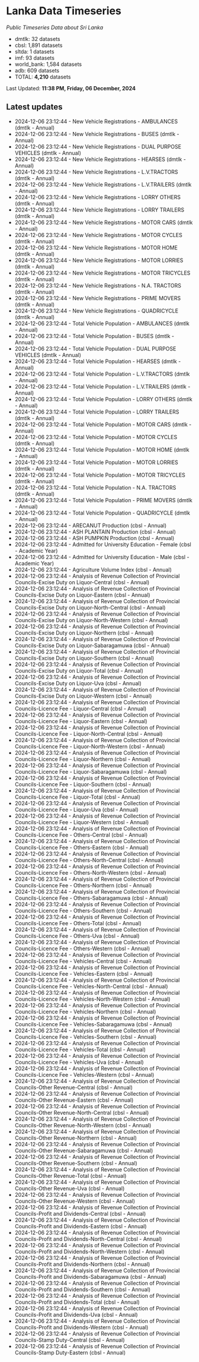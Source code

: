 # Lanka Data Timeseries
*Public Timeseries Data about Sri Lanka*

* dmtlk: 32 datasets
* cbsl: 1,891 datasets
* sltda: 1 datasets
* imf: 93 datasets
* world_bank: 1,584 datasets
* adb: 609 datasets
* TOTAL: **4,210** datasets

Last Updated: **11:38 PM, Friday, 06 December, 2024**

## Latest updates

* 2024-12-06 23:12:44 - New Vehicle Registrations - AMBULANCES (dmtlk - Annual)
* 2024-12-06 23:12:44 - New Vehicle Registrations - BUSES (dmtlk - Annual)
* 2024-12-06 23:12:44 - New Vehicle Registrations - DUAL PURPOSE VEHICLES (dmtlk - Annual)
* 2024-12-06 23:12:44 - New Vehicle Registrations - HEARSES (dmtlk - Annual)
* 2024-12-06 23:12:44 - New Vehicle Registrations - L.V.TRACTORS (dmtlk - Annual)
* 2024-12-06 23:12:44 - New Vehicle Registrations - L.V.TRAILERS (dmtlk - Annual)
* 2024-12-06 23:12:44 - New Vehicle Registrations - LORRY OTHERS (dmtlk - Annual)
* 2024-12-06 23:12:44 - New Vehicle Registrations - LORRY TRAILERS (dmtlk - Annual)
* 2024-12-06 23:12:44 - New Vehicle Registrations - MOTOR CARS (dmtlk - Annual)
* 2024-12-06 23:12:44 - New Vehicle Registrations - MOTOR CYCLES (dmtlk - Annual)
* 2024-12-06 23:12:44 - New Vehicle Registrations - MOTOR HOME (dmtlk - Annual)
* 2024-12-06 23:12:44 - New Vehicle Registrations - MOTOR LORRIES (dmtlk - Annual)
* 2024-12-06 23:12:44 - New Vehicle Registrations - MOTOR TRICYCLES (dmtlk - Annual)
* 2024-12-06 23:12:44 - New Vehicle Registrations - N.A. TRACTORS (dmtlk - Annual)
* 2024-12-06 23:12:44 - New Vehicle Registrations - PRIME MOVERS (dmtlk - Annual)
* 2024-12-06 23:12:44 - New Vehicle Registrations - QUADRICYCLE (dmtlk - Annual)
* 2024-12-06 23:12:44 - Total Vehicle Population - AMBULANCES (dmtlk - Annual)
* 2024-12-06 23:12:44 - Total Vehicle Population - BUSES (dmtlk - Annual)
* 2024-12-06 23:12:44 - Total Vehicle Population - DUAL PURPOSE VEHICLES (dmtlk - Annual)
* 2024-12-06 23:12:44 - Total Vehicle Population - HEARSES (dmtlk - Annual)
* 2024-12-06 23:12:44 - Total Vehicle Population - L.V.TRACTORS (dmtlk - Annual)
* 2024-12-06 23:12:44 - Total Vehicle Population - L.V.TRAILERS (dmtlk - Annual)
* 2024-12-06 23:12:44 - Total Vehicle Population - LORRY OTHERS (dmtlk - Annual)
* 2024-12-06 23:12:44 - Total Vehicle Population - LORRY TRAILERS (dmtlk - Annual)
* 2024-12-06 23:12:44 - Total Vehicle Population - MOTOR CARS (dmtlk - Annual)
* 2024-12-06 23:12:44 - Total Vehicle Population - MOTOR CYCLES (dmtlk - Annual)
* 2024-12-06 23:12:44 - Total Vehicle Population - MOTOR HOME (dmtlk - Annual)
* 2024-12-06 23:12:44 - Total Vehicle Population - MOTOR LORRIES (dmtlk - Annual)
* 2024-12-06 23:12:44 - Total Vehicle Population - MOTOR TRICYCLES (dmtlk - Annual)
* 2024-12-06 23:12:44 - Total Vehicle Population - N.A. TRACTORS (dmtlk - Annual)
* 2024-12-06 23:12:44 - Total Vehicle Population - PRIME MOVERS (dmtlk - Annual)
* 2024-12-06 23:12:44 - Total Vehicle Population - QUADRICYCLE (dmtlk - Annual)
* 2024-12-06 23:12:44 - ARECANUT Production (cbsl - Annual)
* 2024-12-06 23:12:44 - ASH PLANTAIN Production (cbsl - Annual)
* 2024-12-06 23:12:44 - ASH PUMPKIN Production (cbsl - Annual)
* 2024-12-06 23:12:44 - Admitted for University Education - Female (cbsl - Academic Year)
* 2024-12-06 23:12:44 - Admitted for University Education - Male (cbsl - Academic Year)
* 2024-12-06 23:12:44 - Agriculture Volume Index (cbsl - Annual)
* 2024-12-06 23:12:44 - Analysis of Revenue Collection of Provincial Councils-Excise Duty on Liquor-Central (cbsl - Annual)
* 2024-12-06 23:12:44 - Analysis of Revenue Collection of Provincial Councils-Excise Duty on Liquor-Eastern (cbsl - Annual)
* 2024-12-06 23:12:44 - Analysis of Revenue Collection of Provincial Councils-Excise Duty on Liquor-North-Central (cbsl - Annual)
* 2024-12-06 23:12:44 - Analysis of Revenue Collection of Provincial Councils-Excise Duty on Liquor-North-Western (cbsl - Annual)
* 2024-12-06 23:12:44 - Analysis of Revenue Collection of Provincial Councils-Excise Duty on Liquor-Northern (cbsl - Annual)
* 2024-12-06 23:12:44 - Analysis of Revenue Collection of Provincial Councils-Excise Duty on Liquor-Sabaragamuwa (cbsl - Annual)
* 2024-12-06 23:12:44 - Analysis of Revenue Collection of Provincial Councils-Excise Duty on Liquor-Southern (cbsl - Annual)
* 2024-12-06 23:12:44 - Analysis of Revenue Collection of Provincial Councils-Excise Duty on Liquor-Total (cbsl - Annual)
* 2024-12-06 23:12:44 - Analysis of Revenue Collection of Provincial Councils-Excise Duty on Liquor-Uva (cbsl - Annual)
* 2024-12-06 23:12:44 - Analysis of Revenue Collection of Provincial Councils-Excise Duty on Liquor-Western (cbsl - Annual)
* 2024-12-06 23:12:44 - Analysis of Revenue Collection of Provincial Councils-Licence Fee - Liquor-Central (cbsl - Annual)
* 2024-12-06 23:12:44 - Analysis of Revenue Collection of Provincial Councils-Licence Fee - Liquor-Eastern (cbsl - Annual)
* 2024-12-06 23:12:44 - Analysis of Revenue Collection of Provincial Councils-Licence Fee - Liquor-North-Central (cbsl - Annual)
* 2024-12-06 23:12:44 - Analysis of Revenue Collection of Provincial Councils-Licence Fee - Liquor-North-Western (cbsl - Annual)
* 2024-12-06 23:12:44 - Analysis of Revenue Collection of Provincial Councils-Licence Fee - Liquor-Northern (cbsl - Annual)
* 2024-12-06 23:12:44 - Analysis of Revenue Collection of Provincial Councils-Licence Fee - Liquor-Sabaragamuwa (cbsl - Annual)
* 2024-12-06 23:12:44 - Analysis of Revenue Collection of Provincial Councils-Licence Fee - Liquor-Southern (cbsl - Annual)
* 2024-12-06 23:12:44 - Analysis of Revenue Collection of Provincial Councils-Licence Fee - Liquor-Total (cbsl - Annual)
* 2024-12-06 23:12:44 - Analysis of Revenue Collection of Provincial Councils-Licence Fee - Liquor-Uva (cbsl - Annual)
* 2024-12-06 23:12:44 - Analysis of Revenue Collection of Provincial Councils-Licence Fee - Liquor-Western (cbsl - Annual)
* 2024-12-06 23:12:44 - Analysis of Revenue Collection of Provincial Councils-Licence Fee - Others-Central (cbsl - Annual)
* 2024-12-06 23:12:44 - Analysis of Revenue Collection of Provincial Councils-Licence Fee - Others-Eastern (cbsl - Annual)
* 2024-12-06 23:12:44 - Analysis of Revenue Collection of Provincial Councils-Licence Fee - Others-North-Central (cbsl - Annual)
* 2024-12-06 23:12:44 - Analysis of Revenue Collection of Provincial Councils-Licence Fee - Others-North-Western (cbsl - Annual)
* 2024-12-06 23:12:44 - Analysis of Revenue Collection of Provincial Councils-Licence Fee - Others-Northern (cbsl - Annual)
* 2024-12-06 23:12:44 - Analysis of Revenue Collection of Provincial Councils-Licence Fee - Others-Sabaragamuwa (cbsl - Annual)
* 2024-12-06 23:12:44 - Analysis of Revenue Collection of Provincial Councils-Licence Fee - Others-Southern (cbsl - Annual)
* 2024-12-06 23:12:44 - Analysis of Revenue Collection of Provincial Councils-Licence Fee - Others-Total (cbsl - Annual)
* 2024-12-06 23:12:44 - Analysis of Revenue Collection of Provincial Councils-Licence Fee - Others-Uva (cbsl - Annual)
* 2024-12-06 23:12:44 - Analysis of Revenue Collection of Provincial Councils-Licence Fee - Others-Western (cbsl - Annual)
* 2024-12-06 23:12:44 - Analysis of Revenue Collection of Provincial Councils-Licence Fee - Vehicles-Central (cbsl - Annual)
* 2024-12-06 23:12:44 - Analysis of Revenue Collection of Provincial Councils-Licence Fee - Vehicles-Eastern (cbsl - Annual)
* 2024-12-06 23:12:44 - Analysis of Revenue Collection of Provincial Councils-Licence Fee - Vehicles-North-Central (cbsl - Annual)
* 2024-12-06 23:12:44 - Analysis of Revenue Collection of Provincial Councils-Licence Fee - Vehicles-North-Western (cbsl - Annual)
* 2024-12-06 23:12:44 - Analysis of Revenue Collection of Provincial Councils-Licence Fee - Vehicles-Northern (cbsl - Annual)
* 2024-12-06 23:12:44 - Analysis of Revenue Collection of Provincial Councils-Licence Fee - Vehicles-Sabaragamuwa (cbsl - Annual)
* 2024-12-06 23:12:44 - Analysis of Revenue Collection of Provincial Councils-Licence Fee - Vehicles-Southern (cbsl - Annual)
* 2024-12-06 23:12:44 - Analysis of Revenue Collection of Provincial Councils-Licence Fee - Vehicles-Total (cbsl - Annual)
* 2024-12-06 23:12:44 - Analysis of Revenue Collection of Provincial Councils-Licence Fee - Vehicles-Uva (cbsl - Annual)
* 2024-12-06 23:12:44 - Analysis of Revenue Collection of Provincial Councils-Licence Fee - Vehicles-Western (cbsl - Annual)
* 2024-12-06 23:12:44 - Analysis of Revenue Collection of Provincial Councils-Other Revenue-Central (cbsl - Annual)
* 2024-12-06 23:12:44 - Analysis of Revenue Collection of Provincial Councils-Other Revenue-Eastern (cbsl - Annual)
* 2024-12-06 23:12:44 - Analysis of Revenue Collection of Provincial Councils-Other Revenue-North-Central (cbsl - Annual)
* 2024-12-06 23:12:44 - Analysis of Revenue Collection of Provincial Councils-Other Revenue-North-Western (cbsl - Annual)
* 2024-12-06 23:12:44 - Analysis of Revenue Collection of Provincial Councils-Other Revenue-Northern (cbsl - Annual)
* 2024-12-06 23:12:44 - Analysis of Revenue Collection of Provincial Councils-Other Revenue-Sabaragamuwa (cbsl - Annual)
* 2024-12-06 23:12:44 - Analysis of Revenue Collection of Provincial Councils-Other Revenue-Southern (cbsl - Annual)
* 2024-12-06 23:12:44 - Analysis of Revenue Collection of Provincial Councils-Other Revenue-Total (cbsl - Annual)
* 2024-12-06 23:12:44 - Analysis of Revenue Collection of Provincial Councils-Other Revenue-Uva (cbsl - Annual)
* 2024-12-06 23:12:44 - Analysis of Revenue Collection of Provincial Councils-Other Revenue-Western (cbsl - Annual)
* 2024-12-06 23:12:44 - Analysis of Revenue Collection of Provincial Councils-Profit and Dividends-Central (cbsl - Annual)
* 2024-12-06 23:12:44 - Analysis of Revenue Collection of Provincial Councils-Profit and Dividends-Eastern (cbsl - Annual)
* 2024-12-06 23:12:44 - Analysis of Revenue Collection of Provincial Councils-Profit and Dividends-North-Central (cbsl - Annual)
* 2024-12-06 23:12:44 - Analysis of Revenue Collection of Provincial Councils-Profit and Dividends-North-Western (cbsl - Annual)
* 2024-12-06 23:12:44 - Analysis of Revenue Collection of Provincial Councils-Profit and Dividends-Northern (cbsl - Annual)
* 2024-12-06 23:12:44 - Analysis of Revenue Collection of Provincial Councils-Profit and Dividends-Sabaragamuwa (cbsl - Annual)
* 2024-12-06 23:12:44 - Analysis of Revenue Collection of Provincial Councils-Profit and Dividends-Southern (cbsl - Annual)
* 2024-12-06 23:12:44 - Analysis of Revenue Collection of Provincial Councils-Profit and Dividends-Total (cbsl - Annual)
* 2024-12-06 23:12:44 - Analysis of Revenue Collection of Provincial Councils-Profit and Dividends-Uva (cbsl - Annual)
* 2024-12-06 23:12:44 - Analysis of Revenue Collection of Provincial Councils-Profit and Dividends-Western (cbsl - Annual)
* 2024-12-06 23:12:44 - Analysis of Revenue Collection of Provincial Councils-Stamp Duty-Central (cbsl - Annual)
* 2024-12-06 23:12:44 - Analysis of Revenue Collection of Provincial Councils-Stamp Duty-Eastern (cbsl - Annual)